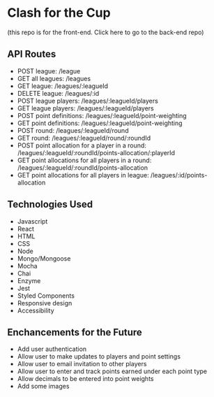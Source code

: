 # Clash for the Cup 
(this repo is for the front-end. Click here to go to the back-end repo)

## <Link to live app on Netlify>
 
## API Routes
- POST league: /league
- GET all leagues: /leagues
- GET league: /leagues/:leagueId
- DELETE league: /leagues/:id
- POST league players: /leagues/:leagueId/players
- GET league players: /leagues/:leagueId/players
- POST point definitions: /leagues/:leagueId/point-weighting
- GET point definitions: /leagues/:leagueId/point-weighting
- POST round: /leagues/:leagueId/round
- GET round: /leagues/:leagueId/round/:roundId
- POST point allocation for a player in a round: /leagues/:leagueId/:roundId/points-allocation/:playerId
- GET point allocations for all players in a round: /leagues/:leagueId/:roundId/points-allocation
- GET point allocations for all players in league: /leagues/:id/points-allocation

## Technologies Used
- Javascript
- React
- HTML
- CSS
- Node
- Mongo/Mongoose
- Mocha
- Chai
- Enzyme
- Jest
- Styled Components
- Responsive design
- Accessibility

## Enchancements for the Future
- Add user authentication
- Allow user to make updates to players and point settings
- Allow user to email invitation to other players
- Allow user to enter and track points earned under each point type
- Allow decimals to be entered into point weights
- Add some images

